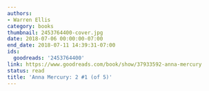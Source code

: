 ```yaml
---
authors:
- Warren Ellis
category: books
thumbnail: 2453764400-cover.jpg
date: 2018-07-06 00:00:00-07:00
end_date: 2018-07-11 14:39:31-07:00
ids:
  goodreads: '2453764400'
link: https://www.goodreads.com/book/show/37933592-anna-mercury
status: read
title: 'Anna Mercury: 2 #1 (of 5)'
---
```

